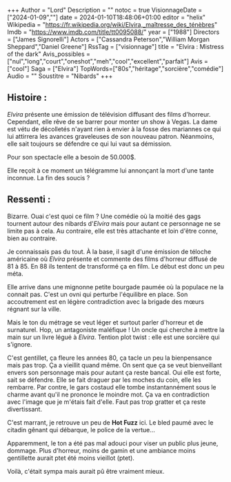 +++
Author = "Lord"
Description = ""
notoc = true
VisionnageDate = ["2024-01-09",""]
date = 2024-01-10T18:48:06+01:00
editor = "helix"
Wikipedia = "https://fr.wikipedia.org/wiki/Elvira,_maîtresse_des_ténèbres"
Imdb = "https://www.imdb.com/title/tt0095088/"
year = ["1988"]
Directors = ["James Signorelli"]
Actors = ["Cassandra Peterson","William Morgan Sheppard","Daniel Greene"]
RssTag = ["visionnage"]
title = "Elvira : Mistress of the dark"
Avis_possibles = ["nul","long","court","oneshot","meh","cool","excellent","parfait"]
Avis = ["cool"] 
Saga = ["Elvira"]
TopWords=["80s","héritage","sorcière","comédie"]
Audio = ""
Soustitre = "Nibards"
+++
## Histoire : 
*Elvira* présente une émission de télévision diffusant des films d'horreur.
Cependant, elle rêve de se barrer pour monter un show à Vegas.
La dame est vétu de décolletés n'ayant rien à envier à la fosse des mariannes ce qui lui attirrera les avances graveleuses de son nouveau patron.
Néanmoins, elle sait toujours se défendre ce qui lui vaut sa démission.

Pour son spectacle elle a besoin de 50.000$.

Elle reçoit à ce moment un télégramme lui annonçant la mort d'une tante inconnue.
La fin des soucis ?

## Ressenti :
Bizarre.
Ouai c'est quoi ce film ?
Une comédie où la moitié des gags tournent autour des nibards d'*Elvira* mais pour autant ce personnage ne se limite pas à cela.
Au contraire, elle est très attachante et loin d'être conne, bien au contraire.

Je connaissais pas du tout.
À la base, il sagit d'une émission de téloche américaine où *Elvira* présente et commente des films d'horreur diffusé de 81 à 85.
En 88 ils tentent de transformé ça en film.
Le début est donc un peu méta.

Elle arrive dans une mignonne petite bourgade paumée où la populace ne la connait pas.
C'est un ovni qui perturbe l'équilibre en place.
Son accoutrement est en légère contradiction avec la brigade des mœurs régnant sur la ville.

Mais le ton du métrage se veut léger et surtout parler d'horreur et de surnaturel.
Hop, un antagoniste maléfique !
Un oncle qui cherche à mettre la main sur un livre légué à *Elvira*.
Tention plot twist : elle est une sorcière qui s'ignore.

C'est gentillet, ça fleure les années 80, ça tacle un peu la bienpensance mais pas trop.
Ça a vieillit quand même.
On sent que ça se veut bienveillant envers son personnage mais pour autant ça reste bancal.
Oui elle est forte, sait se défendre.
Elle se fait draguer par les moches du coin, elle les rembarre.
Par contre, le gars costaud elle tombe instantannément sous le charme avant qu'il ne prononce le moindre mot.
Ça va en contradiction avec l'image que je m'étais fait d'elle.
Faut pas trop gratter et ça reste divertissant.

C'est marrant, je retrouve un peu de **Hot Fuzz** ici.
Le bled paumé avec le citadin gênant qui débarque, le police de la vertue…

Apparemment, le ton a été pas mal adouci pour viser un public plus jeune, dommage.
Plus d'horreur, moins de gamin et une ambiance moins gentillette aurait ptet été moins vieillot (ptet).

Voilà, c'était sympa mais aurait pû être vraiment mieux.

